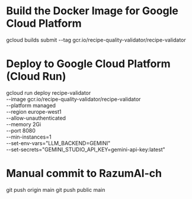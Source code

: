 # Build the Docker Image for Google Cloud Platform

gcloud builds submit --tag gcr.io/recipe-quality-validator/recipe-validator

# Deploy to Google Cloud Platform (Cloud Run)

gcloud run deploy recipe-validator \
--image gcr.io/recipe-quality-validator/recipe-validator \
--platform managed \
--region europe-west1 \
--allow-unauthenticated \
--memory 2Gi \
--port 8080 \
--min-instances=1 \
--set-env-vars="LLM_BACKEND=GEMINI" \
--set-secrets="GEMINI_STUDIO_API_KEY=gemini-api-key:latest"

# Manual commit to RazumAI-ch

git push origin main
git push public main
